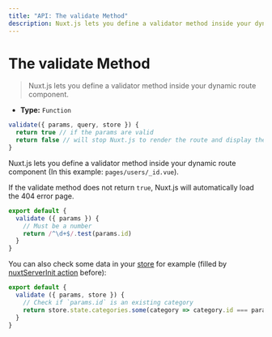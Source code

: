 ```yaml
---
title: "API: The validate Method"
description: Nuxt.js lets you define a validator method inside your dynamic route component.
---
```


# The validate Method

> Nuxt.js lets you define a validator method inside your dynamic route component.

- **Type:** `Function`

```js
validate({ params, query, store }) {
  return true // if the params are valid
  return false // will stop Nuxt.js to render the route and display the error page
}
```

Nuxt.js lets you define a validator method inside your dynamic route component (In this example: `pages/users/_id.vue`).

If the validate method does not return `true`, Nuxt.js will automatically load the 404 error page.

```js
export default {
  validate ({ params }) {
    // Must be a number
    return /^\d+$/.test(params.id)
  }
}
```

You can also check some data in your [store](/guide/vuex-store) for example (filled by [nuxtServerInit action](/guide/vuex-store#the-nuxtserverinit-action) before):

```js
export default {
  validate ({ params, store }) {
    // Check if `params.id` is an existing category
    return store.state.categories.some(category => category.id === params.id)
  }
}
```
